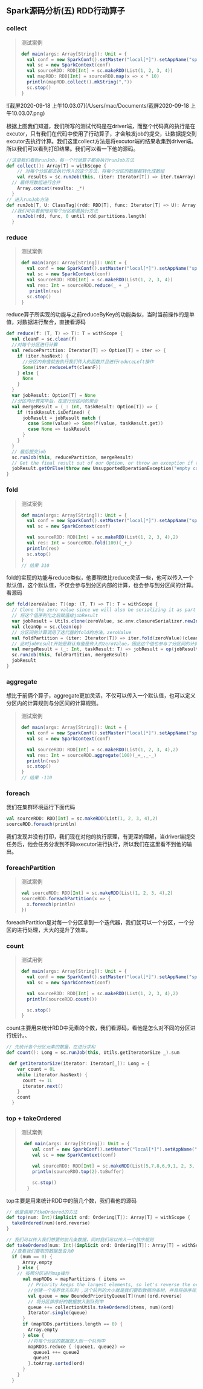## Spark源码分析(五) RDD行动算子

### collect

> 测试案例
>
> ```scala
> def main(args: Array[String]): Unit = {
>   val conf = new SparkConf().setMaster("local[*]").setAppName("spark-collect")
>   val sc = new SparkContext(conf)
>   val sourceRDD: RDD[Int] = sc.makeRDD(List(1, 2, 3, 4))
>   val mapRDD: RDD[Int] = sourceRDD.map(x => x * 10)
>   println(mapRDD.collect().mkString(","))
>   sc.stop()
> }
> ```

![截屏2020-09-18 上午10.03.07](/Users/mac/Documents/截屏2020-09-18 上午10.03.07.png)

根据上图我们知道，我们所写的测试代码是在driver端，而整个代码真的执行是在excutor，只有我们在代码中使用了行动算子，才会触发job的提交，让数据提交到excutor去执行计算。我们这里collect方法是将excutor端的结果收集到driver端。所以我们可以看到打印结果。我们可以看一下他的源码。

```scala
//这里我们看到runJob，每一个行动算子都会执行runJob方法
def collect(): Array[T] = withScope {
  	// 对每个分区都去执行传入的这个方法，将每个分区的数据都转化成数组
    val results = sc.runJob(this, (iter: Iterator[T]) => iter.toArray)
  // 最终将数组进行合并
    Array.concat(results: _*)
  }
// 进入runJob方法
def runJob[T, U: ClassTag](rdd: RDD[T], func: Iterator[T] => U): Array[U] = {
  //我们可以看到他对每个分区都要执行方法
    runJob(rdd, func, 0 until rdd.partitions.length)
  }
```

### reduce

> 测试案例
>
> ```scala
> def main(args: Array[String]): Unit = {
>   val conf = new SparkConf().setMaster("local[*]").setAppName("spark-reduce")
>   val sc = new SparkContext(conf)
>   val sourceRDD: RDD[Int] = sc.makeRDD(List(1, 2, 3, 4))
>   val res: Int = sourceRDD.reduce(_ + _)
>    println(res)
>   sc.stop()
> }
> ```

reduce算子所实现的功能与之前reduceByKey的功能类似，当时当前操作的是单值，对数据进行聚合，直接看源码

```scala
def reduce(f: (T, T) => T): T = withScope {
  val cleanF = sc.clean(f)
  //对每个分区进行计算
  val reducePartition: Iterator[T] => Option[T] = iter => {
    if (iter.hasNext) {
      //分区内有值就去执行我们传入的函数并且进行reduceLeft操作
      Some(iter.reduceLeft(cleanF))
    } else {
      None
    }
  }
  var jobResult: Option[T] = None
  //分区内计算完毕后，在进行分区间的聚合
  val mergeResult = (_: Int, taskResult: Option[T]) => {
    if (taskResult.isDefined) {
      jobResult = jobResult match {
        case Some(value) => Some(f(value, taskResult.get))
        case None => taskResult
      }
    }
  }
  // 最后提交job
  sc.runJob(this, reducePartition, mergeResult)
  // Get the final result out of our Option, or throw an exception if the RDD was empty
  jobResult.getOrElse(throw new UnsupportedOperationException("empty collection"))
}
```

### fold

> 测试案例
>
> ```scala
> def main(args: Array[String]): Unit = {
>   val conf = new SparkConf().setMaster("local[*]").setAppName("spark-fold")
>   val sc = new SparkContext(conf)
> 
>   val sourceRDD: RDD[Int] = sc.makeRDD(List(1, 2, 3, 4),2)
>   val res: Int = sourceRDD.fold(100)(_+_)
>   println(res)
>   sc.stop()
> }
> // 结果 310
> ```

fold的实现的功能与reduce类似，他要稍微比reduce灵活一些，他可以传入一个默认值，这个默认值，不仅会参与到分区内部的计算，也会参与到分区间的计算。看源码

```scala
def fold(zeroValue: T)(op: (T, T) => T): T = withScope {
  // Clone the zero value since we will also be serializing it as part of tasks
  // 将这个值序列化之后赋值给jobResult
  var jobResult = Utils.clone(zeroValue, sc.env.closureSerializer.newInstance())
  val cleanOp = sc.clean(op)
  // 分区间的计算调用了迭代器的fold的方法。zeroValue
  val foldPartition = (iter: Iterator[T]) => iter.fold(zeroValue)(cleanOp)
  // 此时jobResult开始是默认有值是传入的zeroValue，因此这个值也参与了分区间的计算
  val mergeResult = (_: Int, taskResult: T) => jobResult = op(jobResult, taskResult)
  sc.runJob(this, foldPartition, mergeResult)
  jobResult
}
```

### aggregate

想比于前俩个算子，aggregate更加灵活，不仅可以传入一个默认值，也可以定义分区内的计算规则与分区间的计算规则。

> 测试案例
>
> ```scala
> def main(args: Array[String]): Unit = {
>   val conf = new SparkConf().setMaster("local[*]").setAppName("spark-aggregate")
>   val sc = new SparkContext(conf)
> 
>   val sourceRDD: RDD[Int] = sc.makeRDD(List(1, 2, 3, 4),2)
>   val res: Int = sourceRDD.aggregate(100)(_+_,_-_)
>   println(res)
>   sc.stop()
> }
> // 结果 -110
> ```

### foreach

我们在集群环境运行下面代码

```scala
val sourceRDD: RDD[Int] = sc.makeRDD(List(1, 2, 3, 4),2)
sourceRDD.foreach(println)
```

我们发现并没有打印，我们现在对他的执行原理，有更深的理解，当driver端提交任务后，他会任务分发到不同executor进行执行，所以我们在这里看不到他的输出。

### foreachPartition

> 测试案例
>
> ```scala
> val sourceRDD: RDD[Int] = sc.makeRDD(List(1, 2, 3, 4),2)
> sourceRDD.foreachPartition(x => {
>   x.foreach(println)
> })
> ```

foreachPartition是对每一个分区拿到一个迭代器，我们就可以一个分区，一个分区的进行处理，大大的提升了效率。

### count

> 测试用例
>
> ```scala
> def main(args: Array[String]): Unit = {
>   val conf = new SparkConf().setMaster("local[*]").setAppName("spark-count")
>   val sc = new SparkContext(conf)
> 
>   val sourceRDD: RDD[Int] = sc.makeRDD(List(1, 2, 3, 4),2)
>   println(sourceRDD.count())
> 
>   sc.stop()
> }
> ```

count主要用来统计RDD中元素的个数，我们看源码，看他是怎么对不同的分区进行统计。、

```scala
// 先统计各个分区元素的数量，在进行求和
def count(): Long = sc.runJob(this, Utils.getIteratorSize _).sum

 def getIteratorSize(iterator: Iterator[_]): Long = {
    var count = 0L
    while (iterator.hasNext) {
      count += 1L
      iterator.next()
    }
    count
  }
```

### top + takeOrdered

> 测试案例
>
> ```scala
>  def main(args: Array[String]): Unit = {
>     val conf = new SparkConf().setMaster("local[*]").setAppName("spark-top")
>     val sc = new SparkContext(conf)
> 
>     val sourceRDD: RDD[Int] = sc.makeRDD(List(5,7,8,6,9,1, 2, 3, 4),2)
>     println(sourceRDD.top(2).toBuffer)
> 
>     sc.stop()
>   }
> ```

top主要是用来统计RDD中的前几个数，我们看他的源码

```scala
// 他是调用了tkeOrdered的方法
def top(num: Int)(implicit ord: Ordering[T]): Array[T] = withScope {
  takeOrdered(num)(ord.reverse)
}

// 我们可以传入我们想要的前几条数据，同时我们可以传入一个排序规则
def takeOrdered(num: Int)(implicit ord: Ordering[T]): Array[T] = withScope {
  //查看我们要取的数据是否为0  
  if (num == 0) {
      Array.empty
    } else {
    // 按照分区进行map操作
      val mapRDDs = mapPartitions { items =>
        // Priority keeps the largest elements, so let's reverse the ordering.
        //创建一个有界优先队列 ,这个队列的大小就是我们要取数据的条树，并且将排序规则传进去
        val queue = new BoundedPriorityQueue[T](num)(ord.reverse)
        // 将分区排序好的数据放入到队列中
        queue ++= collectionUtils.takeOrdered(items, num)(ord)
        Iterator.single(queue)
      }
      if (mapRDDs.partitions.length == 0) {
        Array.empty
      } else {
        //将每个分区的数据放入到一个队列中
        mapRDDs.reduce { (queue1, queue2) =>
          queue1 ++= queue2
          queue1
        }.toArray.sorted(ord)
      }
    }
  }
```